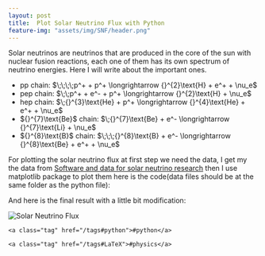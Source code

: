 ```yaml
---
layout: post
title:  Plot Solar Neutrino Flux with Python
feature-img: "assets/img/SNF/header.png"
---
```


<p>Solar neutrinos are neutrinos that are produced in the core of the sun with nuclear fusion reactions, each one of them has its own spectrum of neutrino energies. Here I will write about the important ones.</p>
<ul>
    <li>pp chain:   $\;\;\;\;p^+ + p^+ \longrightarrow {}^{2}\text{H} + e^+ + \nu_e$</li>
    <li>pep chain:  $\;\;p^+ + e^- + p^+ \longrightarrow {}^{2}\text{H} + \nu_e$</li>
    <li>hep chain: $\;{}^{3}\text{He} + p^+ \longrightarrow {}^{4}\text{He} + e^+ + \nu_e$</li>
    <li>${}^{7}\text{Be}$ chain: $\;{}^{7}\text{Be} + e^- \longrightarrow {}^{7}\text{Li} + \nu_e$</li>
    <li>${}^{8}\text{B}$ chain: $\;\;\;{}^{8}\text{B} + e^- \longrightarrow {}^{8}\text{Be} + e^+ + \nu_e$</li>
</ul>
<p>For plotting the solar neutrino flux at first step we need the data, I get my the data from <a href="https://www.sns.ias.edu/~jnb/SNdata/sndata.html"> Software and data for solar neutrino research</a> then I use matplotlib package to plot them here is the code(data files should be at the same folder as the python file):</p>
<script src="https://gist.github.com/SinaEtebar/9d2d740e9e8fed22ede15f6a7ba13078.js"></script>
<p>And here is the final result with a little bit modification:</p>
<img alt="Solar Neutrino Flux" src="/assets/img/SNF/SolarFlux.jpg">
<footer>
  <div class="tags">
    
    <a class="tag" href="/tags#python">#python</a>
    
    <a class="tag" href="/tags#LaTeX">#physics</a>
    
  </div>
</footer>